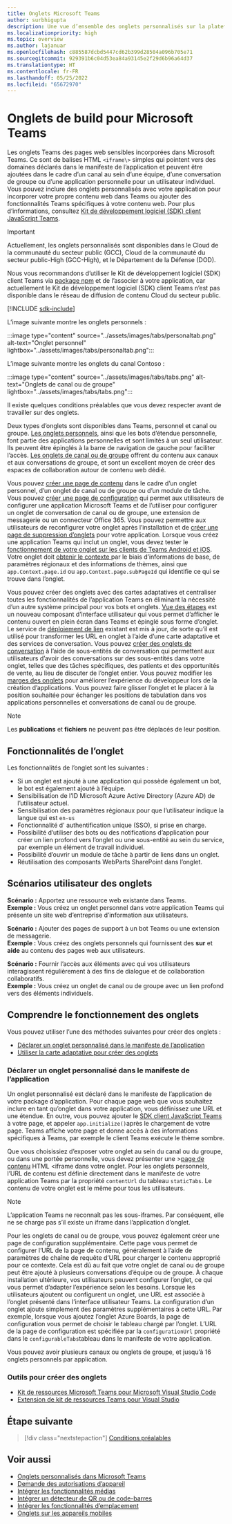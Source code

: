 ```yaml
---
title: Onglets Microsoft Teams
author: surbhigupta
description: Une vue d’ensemble des onglets personnalisés sur la plateforme Teams
ms.localizationpriority: high
ms.topic: overview
ms.author: lajanuar
ms.openlocfilehash: c885587dcbd5447cd62b399d28504a096b705e71
ms.sourcegitcommit: 929391b6c04d53ea84a93145e2f29d6b96a64d37
ms.translationtype: HT
ms.contentlocale: fr-FR
ms.lasthandoff: 05/25/2022
ms.locfileid: "65672970"
---
```

# <a name="build-tabs-for-microsoft-teams"></a>Onglets de build pour Microsoft Teams

Les onglets Teams des pages web sensibles incorporées dans Microsoft Teams. Ce sont de balises HTML `<iframe\>` simples qui pointent vers des domaines déclarés dans le manifeste de l’application et peuvent être ajoutées dans le cadre d’un canal au sein d’une équipe, d’une conversation de groupe ou d’une application personnelle pour un utilisateur individuel. Vous pouvez inclure des onglets personnalisés avec votre application pour incorporer votre propre contenu web dans Teams ou ajouter des fonctionnalités Teams spécifiques à votre contenu web. Pour plus d’informations, consultez [Kit de développement logiciel (SDK) client JavaScript Teams](/javascript/api/overview/msteams-client).

> [!IMPORTANT]
> Actuellement, les onglets personnalisés sont disponibles dans le Cloud de la communauté du secteur public (GCC), Cloud de la communauté du secteur public-High (GCC-High), et le Département de la Défense (DOD).
>
> Nous vous recommandons d’utiliser le Kit de développement logiciel (SDK) client Teams via [package npm](https://www.npmjs.com/package/@microsoft/teams-js) et de l’associer à votre application, car actuellement le Kit de développement logiciel (SDK) client Teams n’est pas disponible dans le réseau de diffusion de contenu Cloud du secteur public.

[!INCLUDE [sdk-include](~/includes/sdk-include.md)]

L’image suivante montre les onglets personnels :

:::image type="content" source="../assets/images/tabs/personaltab.png" alt-text="Onglet personnel" lightbox="../assets/images/tabs/personaltab.png":::

L’image suivante montre les onglets du canal Contoso :

:::image type="content" source="../assets/images/tabs/tabs.png" alt-text="Onglets de canal ou de groupe" lightbox="../assets/images/tabs/tabs.png":::

Il existe quelques conditions préalables que vous devez respecter avant de travailler sur des onglets.

Deux types d’onglets sont disponibles dans Teams, personnel et canal ou groupe. [Les onglets personnels](~/tabs/how-to/create-personal-tab.md), ainsi que les bots d’étendue personnelle, font partie des applications personnelles et sont limités à un seul utilisateur. Ils peuvent être épinglés à la barre de navigation de gauche pour faciliter l’accès. [Les onglets de canal ou de groupe](~/tabs/how-to/create-channel-group-tab.md) offrent du contenu aux canaux et aux conversations de groupe, et sont un excellent moyen de créer des espaces de collaboration autour de contenu web dédié.

Vous pouvez [créer une page de contenu](~/tabs/how-to/create-tab-pages/content-page.md) dans le cadre d’un onglet personnel, d’un onglet de canal ou de groupe ou d’un module de tâche. Vous pouvez [créer une page de configuration](~/tabs/how-to/create-tab-pages/configuration-page.md) qui permet aux utilisateurs de configurer une application Microsoft Teams et de l’utiliser pour configurer un onglet de conversation de canal ou de groupe, une extension de messagerie ou un connecteur Office 365. Vous pouvez permettre aux utilisateurs de reconfigurer votre onglet après l’installation et de [créer une page de suppression d’onglets](~/tabs/how-to/create-tab-pages/removal-page.md) pour votre application. Lorsque vous créez une application Teams qui inclut un onglet, vous devez tester le [fonctionnement de votre onglet sur les clients de Teams Android et iOS](~/tabs/design/tabs-mobile.md). Votre onglet doit [obtenir le contexte ](~/tabs/how-to/access-teams-context.md)par le biais d’informations de base, de paramètres régionaux et des informations de thèmes, ainsi que `app.Context.page.id` ou `app.Context.page.subPageId` qui identifie ce qui se trouve dans l’onglet.

Vous pouvez créer des onglets avec des cartes adaptatives et centraliser toutes les fonctionnalités de l’application Teams en éliminant la nécessité d’un autre système principal pour vos bots et onglets. [Vue des étapes](~/tabs/tabs-link-unfurling.md) est un nouveau composant d’interface utilisateur qui vous permet d’afficher le contenu ouvert en plein écran dans Teams et épinglé sous forme d’onglet. Le service de [déploiement de lien](~/tabs/tabs-link-unfurling.md) existant est mis à jour, de sorte qu’il est utilisé pour transformer les URL en onglet à l’aide d’une carte adaptative et des services de conversation. Vous pouvez [créer des onglets de conversation](~/tabs/how-to/conversational-tabs.md) à l’aide de sous-entités de conversation qui permettent aux utilisateurs d’avoir des conversations sur des sous-entités dans votre onglet, telles que des tâches spécifiques, des patients et des opportunités de vente, au lieu de discuter de l’onglet entier. Vous pouvez modifier les [marges des onglets](~/resources/removing-tab-margins.md) pour améliorer l’expérience du développeur lors de la création d’applications. Vous pouvez faire glisser l’onglet et le placer à la position souhaitée pour échanger les positions de tabulation dans vos applications personnelles et conversations de canal ou de groupe.

> [!NOTE]
> Les **publications** et **fichiers** ne peuvent pas être déplacés de leur position.

## <a name="tab-features"></a>Fonctionnalités de l’onglet

Les fonctionnalités de l’onglet sont les suivantes :

* Si un onglet est ajouté à une application qui possède également un bot, le bot est également ajouté à l’équipe.
* Sensibilisation de l’ID Microsoft Azure Active Directory (Azure AD) de l’utilisateur actuel.
* Sensibilisation des paramètres régionaux pour que l’utilisateur indique la langue qui est `en-us`
* Fonctionnalité d' authentification unique (SSO), si prise en charge.
* Possibilité d’utiliser des bots ou des notifications d’application pour créer un lien profond vers l’onglet ou une sous-entité au sein du service, par exemple un élément de travail individuel.
* Possibilité d’ouvrir un module de tâche à partir de liens dans un onglet.
* Réutilisation des composants WebParts SharePoint dans l’onglet.

## <a name="tabs-user-scenarios"></a>Scénarios utilisateur des onglets

**Scénario :** Apportez une ressource web existante dans Teams. \
**Exemple :** Vous créez un onglet personnel dans votre application Teams qui présente un site web d’entreprise d’information aux utilisateurs.

**Scénario :** Ajouter des pages de support à un bot Teams ou une extension de messagerie. \
**Exemple :** Vous créez des onglets personnels qui fournissent des **sur** et **aide** au contenu des pages web aux utilisateurs.

**Scénario :** Fournir l’accès aux éléments avec qui vos utilisateurs interagissent régulièrement à des fins de dialogue et de collaboration collaboratifs. \
**Exemple :** Vous créez un onglet de canal ou de groupe avec un lien profond vers des éléments individuels.

## <a name="understand-how-tabs-work"></a>Comprendre le fonctionnement des onglets

Vous pouvez utiliser l’une des méthodes suivantes pour créer des onglets :

* [Déclarer un onglet personnalisé dans le manifeste de l’application](#declare-custom-tab-in-app-manifest)
* [Utiliser la carte adaptative pour créer des onglets](~/tabs/how-to/build-adaptive-card-tabs.md)

### <a name="declare-custom-tab-in-app-manifest"></a>Déclarer un onglet personnalisé dans le manifeste de l’application

Un onglet personnalisé est déclaré dans le manifeste de l’application de votre package d’application. Pour chaque page web que vous souhaitez inclure en tant qu’onglet dans votre application, vous définissez une URL et une étendue. En outre, vous pouvez ajouter le [SDK client JavaScript Teams](/javascript/api/overview/msteams-client) à votre page, et appeler `app.initialize()`après le chargement de votre page. Teams affiche votre page et donne accès à des informations spécifiques à Teams, par exemple le client Teams exécute le thème sombre.

Que vous choisissiez d’exposer votre onglet au sein du canal ou du groupe, ou dans une portée personnelle, vous devez présenter une \>[page de contenu](~/tabs/how-to/create-tab-pages/content-page.md) HTML <iframe dans votre onglet. Pour les onglets personnels, l’URL de contenu est définie directement dans le manifeste de votre application Teams par la propriété `contentUrl` du tableau `staticTabs`. Le contenu de votre onglet est le même pour tous les utilisateurs.

> [!Note]
> L’application Teams ne reconnaît pas les sous-iframes. Par conséquent, elle ne se charge pas s’il existe un iframe dans l’application d’onglet.

Pour les onglets de canal ou de groupe, vous pouvez également créer une page de configuration supplémentaire. Cette page vous permet de configurer l’URL de la page de contenu, généralement à l’aide de paramètres de chaîne de requête d’URL pour charger le contenu approprié pour ce contexte. Cela est dû au fait que votre onglet de canal ou de groupe peut être ajouté à plusieurs conversations d’équipe ou de groupe. À chaque installation ultérieure, vos utilisateurs peuvent configurer l’onglet, ce qui vous permet d’adapter l’expérience selon les besoins. Lorsque les utilisateurs ajoutent ou configurent un onglet, une URL est associée à l’onglet présenté dans l’interface utilisateur Teams. La configuration d’un onglet ajoute simplement des paramètres supplémentaires à cette URL. Par exemple, lorsque vous ajoutez l’onglet Azure Boards, la page de configuration vous permet de choisir le tableau chargé par l’onglet. L’URL de la page de configuration est spécifiée par la `configurationUrl` propriété dans le `configurableTabs`tableau dans le manifeste de votre application.

Vous pouvez avoir plusieurs canaux ou onglets de groupe, et jusqu’à 16 onglets personnels par application.

### <a name="tools-to-build-tabs"></a>Outils pour créer des onglets

* [Kit de ressources Microsoft Teams pour Microsoft Visual Studio Code](../toolkit/visual-studio-code-overview.md)
* [Extension de kit de ressources Teams pour Visual Studio](../toolkit/visual-studio-overview.md)

## <a name="next-step"></a>Étape suivante

> [!div class="nextstepaction"]
> [Conditions préalables](~/tabs/how-to/tab-requirements.md)

## <a name="see-also"></a>Voir aussi

* [Onglets personnalisés dans Microsoft Teams](/microsoftteams/built-in-custom-tabs#develop-custom-tabs)
* [Demande des autorisations d’appareil](../concepts/device-capabilities/native-device-permissions.md)
* [Intégrer les fonctionnalités médias](../concepts/device-capabilities/mobile-camera-image-permissions.md)
* [Intégrer un détecteur de QR ou de code-barres](../concepts/device-capabilities/qr-barcode-scanner-capability.md)
* [Intégrer les fonctionnalités d’emplacement](../concepts/device-capabilities/location-capability.md)
* [Onglets sur les appareils mobiles](design/tabs-mobile.md#tabs-on-mobile)

